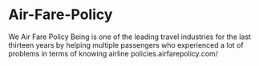 # Air-Fare-Policy
We Air Fare Policy Being is one of the leading travel industries for the last thirteen years by helping multiple passengers who experienced a lot of problems in terms of knowing airline policies.airfarepolicy.com/
